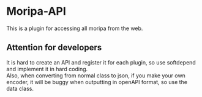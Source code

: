 # Moripa-API

This is a plugin for accessing all moripa from the web. 

## Attention for developers
It is hard to create an API and register it for each plugin, so use softdepend and implement it in hard coding. <br>
Also, when converting from normal class to json, if you make your own encoder, it will be buggy when outputting in openAPI format, so use the data class.